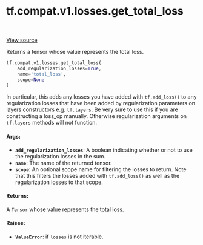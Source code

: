 <div itemscope itemtype="http://developers.google.com/ReferenceObject">
<meta itemprop="name" content="tf.compat.v1.losses.get_total_loss" />
<meta itemprop="path" content="Stable" />
</div>

# tf.compat.v1.losses.get_total_loss

<!-- Insert buttons and diff -->

<table class="tfo-notebook-buttons tfo-api" align="left">
</table>

<a target="_blank" href="/code/stable/tensorflow/python/ops/losses/util.py">View source</a>



Returns a tensor whose value represents the total loss.

``` python
tf.compat.v1.losses.get_total_loss(
    add_regularization_losses=True,
    name='total_loss',
    scope=None
)
```



<!-- Placeholder for "Used in" -->

In particular, this adds any losses you have added with `tf.add_loss()` to
any regularization losses that have been added by regularization parameters
on layers constructors e.g. `tf.layers`. Be very sure to use this if you
are constructing a loss_op manually. Otherwise regularization arguments
on `tf.layers` methods will not function.

#### Args:


* <b>`add_regularization_losses`</b>: A boolean indicating whether or not to use the
  regularization losses in the sum.
* <b>`name`</b>: The name of the returned tensor.
* <b>`scope`</b>: An optional scope name for filtering the losses to return. Note that
  this filters the losses added with `tf.add_loss()` as well as the
  regularization losses to that scope.


#### Returns:

A `Tensor` whose value represents the total loss.



#### Raises:


* <b>`ValueError`</b>: if `losses` is not iterable.

